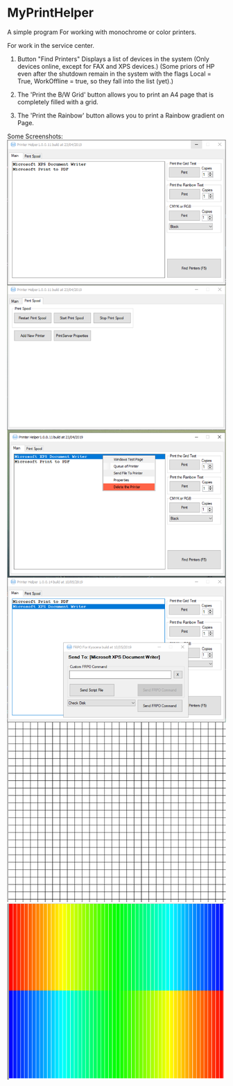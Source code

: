 # MyPrintHelper
A simple program For working with monochrome or color printers. 

For work in the service center.

1. Button "Find Printers" Displays a list of devices in the system (Only devices online, except for FAX and XPS devices.)
(Some priors of HP even after the shutdown remain in the system with the flags Local = True, WorkOffline = true, so they fall into the list (yet).)

2. The 'Print the B/W Grid' button allows you to print an A4 page that is completely filled with a grid.

3. The 'Print the Rainbow' button allows you to print a Rainbow gradient on Page.

Some Screenshots:<br/> 
<img align="left" src="https://github.com/Propaz/MyPrintHelper/blob/master/gui.png" />
<img align="left" src="https://github.com/Propaz/MyPrintHelper/blob/master/gui2.png" />
<img align="left" src="https://github.com/Propaz/MyPrintHelper/blob/master/gui3.png" />
<img align="left" src="https://github.com/Propaz/MyPrintHelper/blob/master/gui4.png" />
<img align="left" src="https://github.com/Propaz/MyPrintHelper/blob/master/bwgrid.PNG" />
<img align="left" src="https://github.com/Propaz/MyPrintHelper/blob/master/rainbow_test.PNG" />
